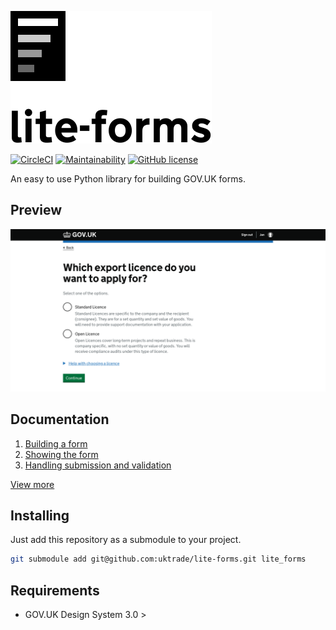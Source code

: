 ![Logo](docs/logo.svg)

[![CircleCI](https://circleci.com/gh/uktrade/lite-forms.svg?style=svg)](https://circleci.com/gh/uktrade/lite-forms)
[![Maintainability](https://api.codeclimate.com/v1/badges/be60e1b5dde9baa88a92/maintainability)](https://codeclimate.com/github/uktrade/lite-forms/maintainability)
[![GitHub license](https://img.shields.io/github/license/uktrade/lite-forms.svg)](https://github.com/uktrade/lite-forms/blob/master/LICENSE)

An easy to use Python library for building GOV.UK forms.

## Preview

![Screenshot](docs/preview.png)

## Documentation

1. [Building a form](https://github.com/uktrade/lite-forms/blob/master/docs/building_a_form.md)
2. [Showing the form](https://github.com/uktrade/lite-forms/blob/master/docs/generic_views.md)
3. [Handling submission and validation](https://github.com/uktrade/lite-forms/blob/master/docs/actions_and_validators.md)

[View more](https://github.com/uktrade/lite-forms/tree/master/docs)

## Installing

Just add this repository as a submodule to your project.

```bash
git submodule add git@github.com:uktrade/lite-forms.git lite_forms
```

## Requirements

* GOV.UK Design System 3.0 >
